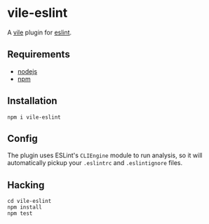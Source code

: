 # vile-eslint

A [vile](http://vile.io) plugin for [eslint](http://eslint.org).

## Requirements

- [nodejs](http://nodejs.org)
- [npm](http://npmjs.org)

## Installation

    npm i vile-eslint

## Config

The plugin uses ESLint's `CLIEngine` module to run analysis, so it will
automatically pickup your `.eslintrc` and `.eslintignore` files.

## Hacking

    cd vile-eslint
    npm install
    npm test
